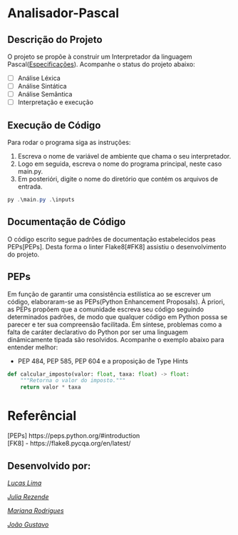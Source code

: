 # Analisador-Pascal

## Descrição do Projeto
O projeto se propõe à construir um Interpretador da linguagem Pascal([Especificações](https://github.com/juliarezende34/Analisador-Pascal/blob/main/Especifica%C3%A7%C3%B5es/Analisador_L%C3%A9xico.pdf)). Acompanhe o status do projeto abaixo:

- [ ] Análise Léxica
- [ ] Análise Sintática
- [ ] Análise Semântica
- [ ] Interpretação e execução

## Execução de Código

Para rodar o programa siga as instruções:
1. Escreva o nome de variável de ambiente que chama o seu interpretador.
2. Logo em seguida, escreva o nome do programa principal, neste caso main.py.
3. Em posterióri, digite o nome do diretório que contém os arquivos de entrada.

```powershell
py .\main.py .\inputs
```

## Documentação de Código
O código escrito segue padrões de documentação estabelecidos peas PEPs[PEPs]. Desta forma o linter Flake8[#FK8] assistiu o desenvolvimento do projeto.

## PEPs
Em função de garantir uma consistência estilística ao se escrever um código, elaboraram-se as PEPs(Python Enhancement Proposals). À priori, as PEPs propõem que a comunidade escreva seu código seguindo determinados padrões, de modo que qualquer código em Python possa se parecer e ter sua compreensão facilitada. Em síntese, problemas como a falta de caráter declarativo do Python por ser uma linguagem dinâmicamente tipada são resolvidos. Acompanhe o exemplo abaixo para entender melhor:

- PEP 484, PEP 585, PEP 604 e a proposição de Type Hints
```python
def calcular_imposto(valor: float, taxa: float) -> float:
    """Retorna o valor do imposto."""  
    return valor * taxa
 ```
# Referêncial
<!-- PEPs -->[PEPs] https://peps.python.org/#introduction
<br>
<!-- Flake8 -->[FK8] - https://flake8.pycqa.org/en/latest/


## Desenvolvido por:

_[Lucas Lima](https://www.linkedin.com/in/lucas-lima-358599223/)_

_[Julia Rezende](https://www.linkedin.com/in/julia-rezende-r28/)_

_[Mariana Rodrigues](https://www.linkedin.com/in/mariana-rodrigues-lmelo/)_

_[João Gustavo](https://www.linkedin.com/in/joao-gustavo-silva/)_






